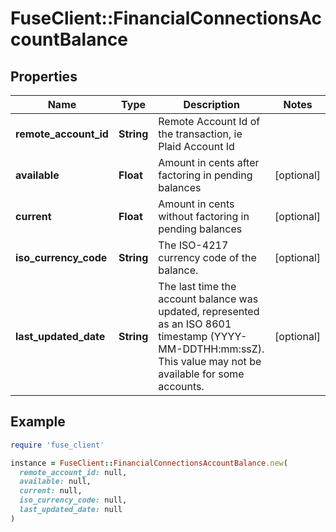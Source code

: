 # FuseClient::FinancialConnectionsAccountBalance

## Properties

| Name | Type | Description | Notes |
| ---- | ---- | ----------- | ----- |
| **remote_account_id** | **String** | Remote Account Id of the transaction, ie Plaid Account Id |  |
| **available** | **Float** | Amount in cents after factoring in pending balances | [optional] |
| **current** | **Float** | Amount in cents without factoring in pending balances | [optional] |
| **iso_currency_code** | **String** | The ISO-4217 currency code of the balance. | [optional] |
| **last_updated_date** | **String** | The last time the account balance was updated, represented as an ISO 8601 timestamp (YYYY-MM-DDTHH:mm:ssZ). This value may not be available for some accounts. | [optional] |

## Example

```ruby
require 'fuse_client'

instance = FuseClient::FinancialConnectionsAccountBalance.new(
  remote_account_id: null,
  available: null,
  current: null,
  iso_currency_code: null,
  last_updated_date: null
)
```

